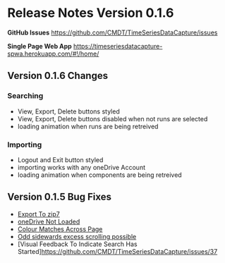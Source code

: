 # Release Notes Version 0.1.6

**GitHub Issues** https://github.com/CMDT/TimeSeriesDataCapture/issues

**Single Page Web App** https://timeseriesdatacapture-spwa.herokuapp.com/#!/home/

## Version 0.1.6 Changes

### Searching
- View, Export, Delete buttons styled
- View, Export, Delete buttons disabled when not runs are selected
- loading animation when runs are being retreived

### Importing
- Logout and Exit button styled
- importing works with any oneDrive Account
- loading animation when components are being retreived

## Version 0.1.5 Bug Fixes
- [Export To zip7](https://github.com/CMDT/TimeSeriesDataCapture/issues/58)
- [oneDrive Not Loaded](https://github.com/CMDT/TimeSeriesDataCapture/issues/60)
- [Colour Matches Across Page](https://github.com/CMDT/TimeSeriesDataCapture/issues/32)
- [Odd sidewards excess scrolling possible](https://github.com/CMDT/TimeSeriesDataCapture/issues/11)
- [Visual Feedback To Indicate Search Has Started]https://github.com/CMDT/TimeSeriesDataCapture/issues/37






 
